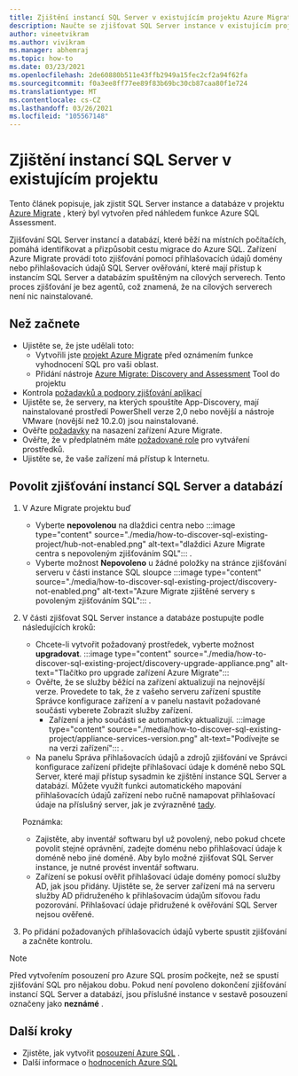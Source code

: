 ```yaml
---
title: Zjištění instancí SQL Server v existujícím projektu Azure Migrate
description: Naučte se zjišťovat SQL Server instance v existujícím projektu Azure Migrate.
author: vineetvikram
ms.author: vivikram
ms.manager: abhemraj
ms.topic: how-to
ms.date: 03/23/2021
ms.openlocfilehash: 2de60880b511e43ffb2949a15fec2cf2a94f62fa
ms.sourcegitcommit: f0a3ee8ff77ee89f83b69bc30cb87caa80f1e724
ms.translationtype: MT
ms.contentlocale: cs-CZ
ms.lasthandoff: 03/26/2021
ms.locfileid: "105567148"
---
```

# <a name="discover-sql-server-instances-in-an-existing-project"></a>Zjištění instancí SQL Server v existujícím projektu 

Tento článek popisuje, jak zjistit SQL Server instance a databáze v projektu [Azure Migrate](./migrate-services-overview.md) , který byl vytvořen před náhledem funkce Azure SQL Assessment.

Zjišťování SQL Server instancí a databází, které běží na místních počítačích, pomáhá identifikovat a přizpůsobit cestu migrace do Azure SQL. Zařízení Azure Migrate provádí toto zjišťování pomocí přihlašovacích údajů domény nebo přihlašovacích údajů SQL Server ověřování, které mají přístup k instancím SQL Server a databázím spuštěným na cílových serverech. Tento proces zjišťování je bez agentů, což znamená, že na cílových serverech není nic nainstalované.

## <a name="before-you-start"></a>Než začnete

- Ujistěte se, že jste udělali toto:
    - Vytvořili jste [projekt Azure Migrate](./create-manage-projects.md) před oznámením funkce vyhodnocení SQL pro vaši oblast.
    - Přidání nástroje [Azure Migrate: Discovery and Assessment](./how-to-assess.md) Tool do projektu
- Kontrola [požadavků a podpory zjišťování aplikací](./migrate-support-matrix-vmware.md#vmware-requirements)
-  Ujistěte se, že servery, na kterých spouštíte App-Discovery, mají nainstalované prostředí PowerShell verze 2,0 nebo novější a nástroje VMware (novější než 10.2.0) jsou nainstalované.
- Ověřte [požadavky](./migrate-appliance.md) na nasazení zařízení Azure Migrate.
- Ověřte, že v předplatném máte [požadované role](./create-manage-projects.md#verify-permissions) pro vytváření prostředků.
- Ujistěte se, že vaše zařízení má přístup k Internetu.

## <a name="enable-discovery-of-sql-server-instances-and-databases"></a>Povolit zjišťování instancí SQL Server a databází

1. V Azure Migrate projektu buď
    - Vyberte **nepovolenou** na dlaždici centra nebo :::image type="content" source="./media/how-to-discover-sql-existing-project/hub-not-enabled.png" alt-text="dlaždici Azure Migrate centra s nepovoleným zjišťováním SQL"::: .
    - Vyberte možnost **Nepovoleno** u žádné položky na stránce zjišťování serveru v části instance SQL sloupce :::image type="content" source="./media/how-to-discover-sql-existing-project/discovery-not-enabled.png" alt-text="Azure Migrate zjištěné servery s povoleným zjišťováním SQL"::: .
2. V části zjišťovat SQL Server instance a databáze postupujte podle následujících kroků:
    - Chcete-li vytvořit požadovaný prostředek, vyberte možnost **upgradovat**.
        :::image type="content" source="./media/how-to-discover-sql-existing-project/discovery-upgrade-appliance.png" alt-text="Tlačítko pro upgrade zařízení Azure Migrate":::
    - Ověřte, že se služby běžící na zařízení aktualizují na nejnovější verze. Provedete to tak, že z vašeho serveru zařízení spustíte Správce konfigurace zařízení a v panelu nastavit požadované součásti vyberete Zobrazit služby zařízení.
        - Zařízení a jeho součásti se automaticky aktualizují. :::image type="content" source="./media/how-to-discover-sql-existing-project/appliance-services-version.png" alt-text="Podívejte se na verzi zařízení"::: .
    - Na panelu Správa přihlašovacích údajů a zdrojů zjišťování ve Správci konfigurace zařízení přidejte přihlašovací údaje k doméně nebo SQL Server, které mají přístup sysadmin ke zjištění instance SQL Server a databází.
    Můžete využít funkci automatického mapování přihlašovacích údajů zařízení nebo ručně namapovat přihlašovací údaje na příslušný server, jak je zvýrazněné [tady](./tutorial-discover-vmware.md#start-continuous-discovery).

    Poznámka:
    - Zajistěte, aby inventář softwaru byl už povolený, nebo pokud chcete povolit stejné oprávnění, zadejte doménu nebo přihlašovací údaje k doméně nebo jiné doméně. Aby bylo možné zjišťovat SQL Server instance, je nutné provést inventář softwaru.
    - Zařízení se pokusí ověřit přihlašovací údaje domény pomocí služby AD, jak jsou přidány. Ujistěte se, že server zařízení má na serveru služby AD přidruženého k přihlašovacím údajům síťovou řadu pozorování. Přihlašovací údaje přidružené k ověřování SQL Server nejsou ověřené.

3. Po přidání požadovaných přihlašovacích údajů vyberte spustit zjišťování a začněte kontrolu.

> [!Note]
>Před vytvořením posouzení pro Azure SQL prosím počkejte, než se spustí zjišťování SQL pro nějakou dobu. Pokud není povoleno dokončení zjišťování instancí SQL Server a databází, jsou příslušné instance v sestavě posouzení označeny jako **neznámé** .

## <a name="next-steps"></a>Další kroky

- Zjistěte, jak vytvořit [posouzení Azure SQL](./how-to-create-azure-sql-assessment.md) .
- Další informace o [hodnoceních Azure SQL](./concepts-azure-sql-assessment-calculation.md)